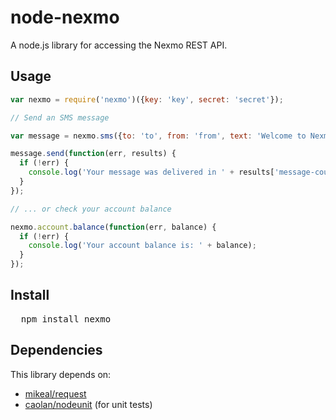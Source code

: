 # node-nexmo
A node.js library for accessing the Nexmo REST API.

## Usage

```javascript
var nexmo = require('nexmo')({key: 'key', secret: 'secret'});

// Send an SMS message

var message = nexmo.sms({to: 'to', from: 'from', text: 'Welcome to Nexmo from Node!'});

message.send(function(err, results) {
  if (!err) {
    console.log('Your message was delivered in ' + results['message-count'] + ' part(s)!');
  }
});

// ... or check your account balance

nexmo.account.balance(function(err, balance) {
  if (!err) {
    console.log('Your account balance is: ' + balance);
  }
});

```

## Install

<pre>
  npm install nexmo
</pre>

## Dependencies

This library depends on:

* [mikeal/request](https://github.com/mikeal/request)
* [caolan/nodeunit](https://github.com/caolan/nodeunit) (for unit tests)
